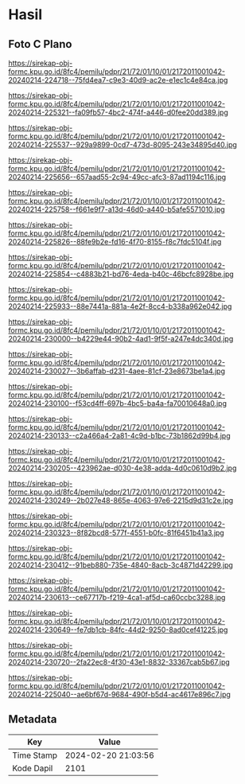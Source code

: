 # Hasil

## Foto C Plano

https://sirekap-obj-formc.kpu.go.id/8fc4/pemilu/pdpr/21/72/01/10/01/2172011001042-20240214-224718--75fd4ea7-c9e3-40d9-ac2e-e1ec1c4e84ca.jpg

https://sirekap-obj-formc.kpu.go.id/8fc4/pemilu/pdpr/21/72/01/10/01/2172011001042-20240214-225321--fa09fb57-4bc2-474f-a446-d0fee20dd389.jpg

https://sirekap-obj-formc.kpu.go.id/8fc4/pemilu/pdpr/21/72/01/10/01/2172011001042-20240214-225537--929a9899-0cd7-473d-8095-243e34895d40.jpg

https://sirekap-obj-formc.kpu.go.id/8fc4/pemilu/pdpr/21/72/01/10/01/2172011001042-20240214-225656--657aad55-2c94-49cc-afc3-87ad1194c116.jpg

https://sirekap-obj-formc.kpu.go.id/8fc4/pemilu/pdpr/21/72/01/10/01/2172011001042-20240214-225758--f661e9f7-a13d-46d0-a440-b5afe5571010.jpg

https://sirekap-obj-formc.kpu.go.id/8fc4/pemilu/pdpr/21/72/01/10/01/2172011001042-20240214-225826--88fe9b2e-fd16-4f70-8155-f8c7fdc5104f.jpg

https://sirekap-obj-formc.kpu.go.id/8fc4/pemilu/pdpr/21/72/01/10/01/2172011001042-20240214-225854--c4883b21-bd76-4eda-b40c-46bcfc8928be.jpg

https://sirekap-obj-formc.kpu.go.id/8fc4/pemilu/pdpr/21/72/01/10/01/2172011001042-20240214-225933--88e7441a-881a-4e2f-8cc4-b338a962e042.jpg

https://sirekap-obj-formc.kpu.go.id/8fc4/pemilu/pdpr/21/72/01/10/01/2172011001042-20240214-230000--b4229e44-90b2-4ad1-9f5f-a247e4dc340d.jpg

https://sirekap-obj-formc.kpu.go.id/8fc4/pemilu/pdpr/21/72/01/10/01/2172011001042-20240214-230027--3b6affab-d231-4aee-81cf-23e8673be1a4.jpg

https://sirekap-obj-formc.kpu.go.id/8fc4/pemilu/pdpr/21/72/01/10/01/2172011001042-20240214-230100--f53cd4ff-697b-4bc5-ba4a-fa70010648a0.jpg

https://sirekap-obj-formc.kpu.go.id/8fc4/pemilu/pdpr/21/72/01/10/01/2172011001042-20240214-230133--c2a466a4-2a81-4c9d-b1bc-73b1862d99b4.jpg

https://sirekap-obj-formc.kpu.go.id/8fc4/pemilu/pdpr/21/72/01/10/01/2172011001042-20240214-230205--423962ae-d030-4e38-adda-4d0c0610d9b2.jpg

https://sirekap-obj-formc.kpu.go.id/8fc4/pemilu/pdpr/21/72/01/10/01/2172011001042-20240214-230249--2b027e48-865e-4063-97e6-2215d9d31c2e.jpg

https://sirekap-obj-formc.kpu.go.id/8fc4/pemilu/pdpr/21/72/01/10/01/2172011001042-20240214-230323--8f82bcd8-577f-4551-b0fc-81f6451b41a3.jpg

https://sirekap-obj-formc.kpu.go.id/8fc4/pemilu/pdpr/21/72/01/10/01/2172011001042-20240214-230412--91beb880-735e-4840-8acb-3c4871d42299.jpg

https://sirekap-obj-formc.kpu.go.id/8fc4/pemilu/pdpr/21/72/01/10/01/2172011001042-20240214-230613--ce67717b-f219-4ca1-af5d-ca60ccbc3288.jpg

https://sirekap-obj-formc.kpu.go.id/8fc4/pemilu/pdpr/21/72/01/10/01/2172011001042-20240214-230649--fe7db1cb-84fc-44d2-9250-8ad0cef41225.jpg

https://sirekap-obj-formc.kpu.go.id/8fc4/pemilu/pdpr/21/72/01/10/01/2172011001042-20240214-230720--2fa22ec8-4f30-43e1-8832-33367cab5b67.jpg

https://sirekap-obj-formc.kpu.go.id/8fc4/pemilu/pdpr/21/72/01/10/01/2172011001042-20240214-225040--ae6bf67d-9684-490f-b5d4-ac4617e896c7.jpg


## Metadata

| Key        | Value               |
| ---------- | ------------------- |
| Time Stamp | 2024-02-20 21:03:56 |
| Kode Dapil | 2101                |



